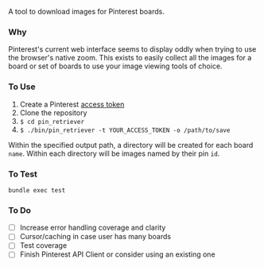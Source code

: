 A tool to download images for Pinterest boards.

### Why
Pinterest's current web interface seems to display oddly when trying to use the browser's native zoom. This exists to easily collect all the images for a board or set of boards to use your image viewing tools of choice.

### To Use
1. Create a Pinterest [access token](https://developers.pinterest.com/tools/access_token/)
1. Clone the repository
1. `$ cd pin_retriever`
1. `$ ./bin/pin_retriever -t YOUR_ACCESS_TOKEN -o /path/to/save`

Within the specified output path, a directory will be created for each board `name`. Within each directory will be images named by their pin `id`.

### To Test
```
bundle exec test
```

### To Do
- [ ] Increase error handling coverage and clarity
- [ ] Cursor/caching in case user has many boards
- [ ] Test coverage
- [ ] Finish Pinterest API Client or consider using an existing one
